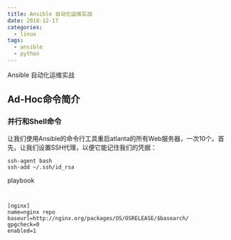 ```yaml
---
title: Ansible 自动化运维实战
date: 2018-12-17
categories:
  - linux
tags:
  - ansible
  - python
---
```


Ansible 自动化运维实战
<!--more-->

## Ad-Hoc命令简介
### 并行和Shell命令
让我们使用Ansible的命令行工具重启atlanta的所有Web服务器，一次10个。首先，让我们设置SSH代理，以便它能记住我们的凭据：
```shell
ssh-agent bash
ssh-add ~/.ssh/id_rsa
```

playbook
```


[nginx]
name=nginx repo
baseurl=http://nginx.org/packages/OS/OSRELEASE/$basearch/
gpgcheck=0
enabled=1
```
